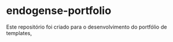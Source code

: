 endogense-portfolio
===================

Este repositório foi criado para o desenvolvimento do portfólio de templates,
